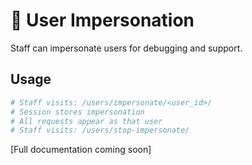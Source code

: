 # 👤 User Impersonation

Staff can impersonate users for debugging and support.

## Usage

```python
# Staff visits: /users/impersonate/<user_id>/
# Session stores impersonation
# All requests appear as that user
# Staff visits: /users/stop-impersonate/
```

[Full documentation coming soon]
